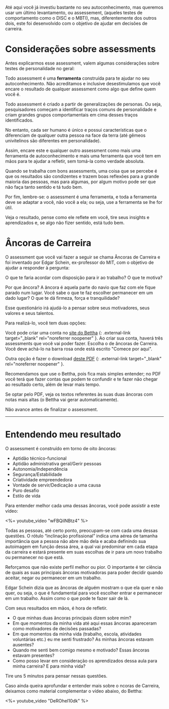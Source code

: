  

Até aqui você já investiu bastante no seu autoconhecimento, mas queremos usar um último levantamento, ou assessement, (aqueles testes de comportamento como o DISC e o MBTI), mas, diferentemente dos outros dois, este foi desenvolvido com o objetivo de ajudar em decisões de carreira. 

# Considerações sobre assessments

Antes explicarmos esse assessment, valem algumas considerações sobre testes de personalidade no geral:

Todo assessment é uma **ferramenta** construída para te ajudar no seu autoconhecimento. Não acreditamos e inclusive desestimulamos que você encare o resultado de qualquer assessment como algo que define quem você é.

Todo assessment é criado a partir de generalizações de personas. Ou seja, pesquisadores começam a identificar traços comuns de personalidade e criam grandes grupos comportamentais em cima desses traços identificados.

No entanto, cada ser humano é único e possui características que o diferenciam de qualquer outra pessoa na face da terra (até gêmeos univitelinos são diferentes em personalidade).

Assim, encare este e qualquer outro assessment como mais uma ferramenta de autoconhecimento e mais uma ferramenta que você tem em mãos para te ajudar a refletir, sem tomá-la como verdade absoluta.

Quando se trabalha com bons assessments, uma coisa que se percebe é que os resultados são condizentes e trazem boas reflexões para a grande maioria das pessoas, mas para algumas, por algum motivo pode ser que não faça tanto sentido e tá tudo bem.

Por fim, lembre-se: o assessment é uma ferramenta, e toda a ferramenta deve se adaptar a você, não você a ela; ou seja, use a ferramenta se lhe for útil. 

Veja o resultado, pense como ele reflete em você, tire seus insights e aprendizados e, se algo não fizer sentido, está tudo bem.


#  Âncoras de Carreira
O assessment que você vai fazer a seguir se chama  Âncoras de Carreira e foi inventado por Edgar Schein, ex-professor do MIT, com o objetivo de ajudar a responder à pergunta: 

O que te faria acordar com disposição para ir ao trabalho? O que te motiva?

Por que âncora? A  âncora é aquela parte do navio que faz com ele fique parado num lugar. Você sabe o que te faz escolher permanecer em um dado lugar? O que te dá firmeza, força e tranquilidade?

Esse questionário irá ajudá-lo a pensar sobre seus motivadores, seus valores e seus talentos.

Para realizá-lo, você tem duas opções:

Você pode criar uma conta no [site do Bettha](https://www.bettha.com) {: .external-link target="_blank" rel="noreferrer noopener" }. Ao criar sua conta, haverá três assessments que você vai poder fazer. Escolha o de âncoras de Carreira. Você deve achá-lo na barra rosa onde está escrito "Comece por aqui".

Outra opção é fazer o download [deste PDF](https://drive.google.com/file/d/1_aMEZXdq_S1lUZ1t48CkpQIyoxcfuuUf/view?usp=sharing) {: .external-link target="_blank" rel="noreferrer noopener" }.
  
Recomendamos que use o Bettha, pois fica mais simples entender; no PDF você terá que fazer contas que podem te confundir e te fazer não chegar ao resultado certo, além de levar mais tempo.

Se optar pelo PDF, veja os textos referentes às suas duas âncoras com notas mais altas (o Bettha vai gerar automaticamente).

Não avance antes de finalizar o assessment.

---

# Entendendo meu resultado

O assessment é construído em torno de oito âncoras:

- Aptidão técnico-funcional
- Aptidão administrativa geral/Gerir pessoas
- Autonomia/Independência
- Segurança/Estabilidade
- Criatividade empreendedora
- Vontade de servir/Dedicação a uma causa
- Puro desafio
- Estilo de vida

Para entender melhor cada uma dessas âncoras, você pode assistir a este vídeo:

<%= youtube_video "wFBQilNBtz4" %>

Todas as pessoas, até certo ponto, preocupam-se com cada uma dessas questões. O rótulo “inclinação profissional” indica uma aérea de tamanha importância que a pessoa não abre mão dela e acaba definindo sua autoimagem em função dessa área, a qual vai predominar em cada etapa da carreira e estará presente em suas escolhas de ir para um novo trabalho ou permanecer no que está.

Reforçamos que não existe perfil melhor ou pior. O importante é ter ciência de quais as suas principais âncoras motivadoras para poder decidir quando aceitar, negar ou permanecer em um trabalho.

Edgar Schein dizia que as âncoras de alguém mostram o que ela quer e não quer, ou seja, o que é fundamental para você escolher entrar e permanecer em um trabalho. Assim como o que pode te fazer sair de lá.

Com seus resultados em mãos, é hora de refletir.

- O que minhas duas âncoras principais dizem sobre mim?
- Em que momentos da minha vida até aqui essas âncoras apareceram como motivadores de decisões passadas?
- Em que momentos da minha vida (trabalho, escola, atividades voluntárias etc.) eu me senti frustrado? As minhas âncoras estavam ausentes?
- Quando me senti bem comigo mesmo e motivado? Essas âncoras estavam presentes?
- Como posso levar em consideração os aprendizados dessa aula para minha carreira? E para minha vida?

Tire uns 5 minutos para pensar nessas questões.

Caso ainda queira aprofundar e entender mais sobre o  ncoras de Carreira, deixamos como material complementar o vídeo abaixo, do Bettha: 

<%= youtube_video "DeROhel10dk" %>

